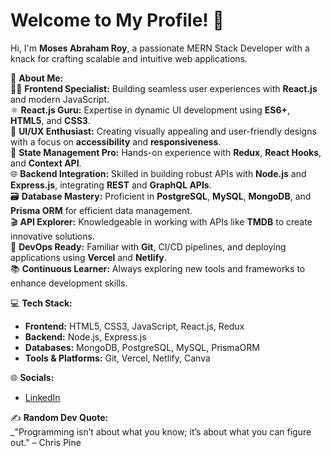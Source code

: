 # Welcome to My Profile! 👋  
Hi, I'm **Moses Abraham Roy**, a passionate MERN Stack Developer with a knack for crafting scalable and intuitive web applications.  

💫 **About Me:**  
👨‍💻 **Frontend Specialist:** Building seamless user experiences with **React.js** and modern JavaScript.  
⚛️ **React.js Guru:** Expertise in dynamic UI development using **ES6+**, **HTML5**, and **CSS3**.  
🎨 **UI/UX Enthusiast:** Creating visually appealing and user-friendly designs with a focus on **accessibility** and **responsiveness**.  
🔄 **State Management Pro:** Hands-on experience with **Redux**, **React Hooks**, and **Context API**.  
🌐 **Backend Integration:** Skilled in building robust APIs with **Node.js** and **Express.js**, integrating **REST** and **GraphQL APIs**.  
🗃️ **Database Mastery:** Proficient in **PostgreSQL**, **MySQL**, **MongoDB**, and **Prisma ORM** for efficient data management.  
🎬 **API Explorer:** Knowledgeable in working with APIs like **TMDB** to create innovative solutions.  
🔧 **DevOps Ready:** Familiar with **Git**, CI/CD pipelines, and deploying applications using **Vercel** and **Netlify**.  
📚 **Continuous Learner:** Always exploring new tools and frameworks to enhance development skills.  

💻 **Tech Stack:**  
- **Frontend:** HTML5, CSS3, JavaScript, React.js, Redux  
- **Backend:** Node.js, Express.js  
- **Databases:** MongoDB, PostgreSQL, MySQL, PrismaORM  
- **Tools & Platforms:** Git, Vercel, Netlify, Canva  

🌐 **Socials:**   
- [LinkedIn](https://www.linkedin.com/in/mosesabrahamroy)   

✍️ **Random Dev Quote:**  
_"Programming isn’t about what you know; it’s about what you can figure out." – Chris Pine
